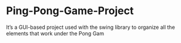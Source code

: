 # Ping-Pong-Game-Project
It’s a GUI-based project used with the swing library to organize all the elements that work under the Pong Gam
